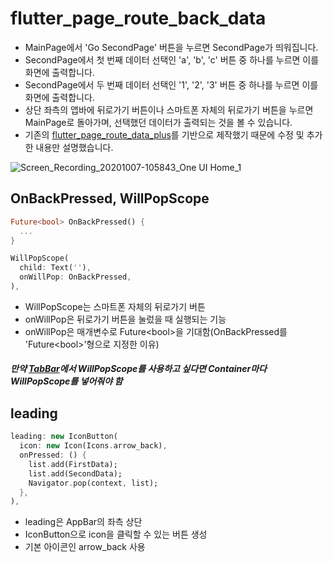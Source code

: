 # flutter_page_route_back_data

- MainPage에서 'Go SecondPage' 버튼을 누르면 SecondPage가 띄워집니다.
- SecondPage에서 첫 번째 데이터 선택인 'a', 'b', 'c' 버튼 중 하나를 누르면 이를 화면에 출력합니다.
- SecondPage에서 두 번째 데이터 선택인 '1', '2', '3' 버튼 중 하나를 누르면 이를 화면에 출력합니다.
- 상단 좌측의 앱바에 뒤로가기 버튼이나 스마트폰 자체의 뒤로가기 버튼을 누르면 MainPage로 돌아가며, 선택했던 데이터가 출력되는 것을 볼 수 있습니다.
- 기존의 [flutter_page_route_data_plus](https://github.com/OOGEE/flutter_PageRoute_Data_Plus)를 기반으로 제작했기 때문에 수정 및 추가한 내용만 설명했습니다.

![Screen_Recording_20201007-105843_One UI Home_1](https://user-images.githubusercontent.com/46275549/95278965-66ea3200-088c-11eb-8342-6b3bd3eb03db.gif)

## OnBackPressed, WillPopScope
~~~dart
Future<bool> OnBackPressed() {
  ...
}
~~~

~~~dart
WillPopScope(
  child: Text(''),
  onWillPop: OnBackPressed,
),
~~~
- WillPopScope는 스마트폰 자체의 뒤로가기 버튼
- onWillPop은 뒤로가기 버튼을 눌렀을 때 실행되는 기능
- onWillPop은 매개변수로 Future\<bool>을 기대함(OnBackPressed를 'Future\<bool>'형으로 지정한 이유)
##### 만약 [TabBar](https://github.com/OOGEE/Flutter/tree/master/flutter_TabBar)에서 WillPopScope를 사용하고 싶다면 Container마다 WillPopScope를 넣어줘야 함

## leading
~~~dart
leading: new IconButton(
  icon: new Icon(Icons.arrow_back),
  onPressed: () {
    list.add(FirstData);
    list.add(SecondData);
    Navigator.pop(context, list);
  },
),
~~~
- leading은 AppBar의 좌측 상단
- IconButton으로 icon을 클릭할 수 있는 버튼 생성
- 기본 아이콘인 arrow_back 사용
